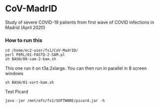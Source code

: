 # CoV-MadrID
Study of severe COVID-19 patients from first wave of COVID infections in Madrid (April 2020)

### How to run this
```
cd /home/ec2-user/fs1/CoV-MadrID/
perl PERL/01-FASTQ-2-SAM.pl
sh BASH/00-sam-2-bam.sh
```
This one run it on t3a.2xlarge. You can then run in parallel in 8 screen windows
```
sh BASH/01-sort-bam.sh
```
Test Picard
```
java -jar /mnt/efs/fs1/SOFTWARE/picard.jar -h
```
